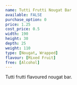 ```yaml
---
name: Tutti Frutti Nougat Bar
available: FALSE
purchase_option: 0
price: 1.25
cost_price: 0.5
width: 190
height: 30
depth: 25
weight: 110
type: [Nougat, Wrapped]
flavour: [Mixed Fruit]
free: [Alcohol]
---
```

Tutti frutti flavoured nougat bar.